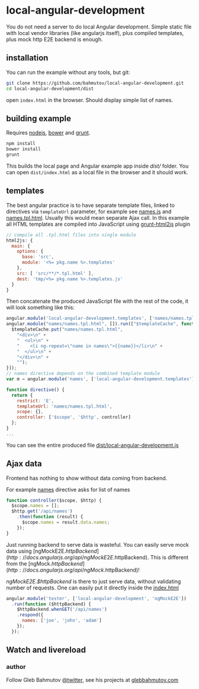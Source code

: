 # local-angular-development

You do not need a server to do local Angular development.
Simple static file with local vendor libraries (like angularjs itself),
plus compiled templates, plus mock http E2E backend is enough.

## installation

You can run the example without any tools, but git:


```sh
git clone https://github.com/bahmutov/local-angular-development.git
cd local-angular-development/dist
```

open `index.html` in the browser. Should display simple list of names.

## building example

Requires [nodejs](http://nodejs.org/), [bower](http://bower.io/) and [grunt](http://gruntjs.com/).

```sh
npm install
bower install
grunt
```

This builds the local page and Angular example app inside *dist/* folder.
You can open `dist/index.html` as a local file in the browser and it should work.

## templates

The best angular practice is to have separate template files, linked to directives
via `templateUrl` parameter, for example see [names.js](src/names/names.js)
and [names.tpl.html](src/names/names.tpl.html).
Usually this would mean separate Ajax call. In this example all HTML templates are
compiled into JavaScript using [grunt-html2js](https://github.com/karlgoldstein/grunt-html2js)
plugin

```js
// compile all .tpl.html files into single module
html2js: {
  main: {
    options: {
      base: 'src',
      module: '<%= pkg.name %>.templates'
    },
    src: [ 'src/**/*.tpl.html' ],
    dest: 'tmp/<%= pkg.name %>.templates.js'
  }
}
```

Then concatenate the produced JavaScript file with the rest of the code, it will look
something like this:

```js
angular.module('local-angular-development.templates', ['names/names.tpl.html']);
angular.module("names/names.tpl.html", []).run(["$templateCache", function($templateCache) {
  $templateCache.put("names/names.tpl.html",
    "<div>\n" +
    "  <ul>\n" +
    "    <li ng-repeat=\"name in names\">{{name}}</li>\n" +
    "  </ul>\n" +
    "</div>\n" +
    "");
}]);
// names directive depends on the combined template module
var m = angular.module('names', ['local-angular-development.templates']);

function directive() {
  return {
    restrict: 'E',
    templateUrl: 'names/names.tpl.html',
    scope: {},
    controller: ['$scope', '$http', controller]
  };
}
...
```

You can see the entire produced file
[dist/local-angular-development.js](dist/local-angular-development.js)

## Ajax data

Frontend has nothing to show without data coming from backend.

For example [names](src/names/names.js) directive asks for list of names

```js
function controller($scope, $http) {
  $scope.names = [];
  $http.get('/api/names')
    .then(function (result) {
      $scope.names = result.data.names;
    });
}
```

Just running backend to serve data is wasteful. You can easily serve mock data
using [ngMockE2E.$httpBackend](http://docs.angularjs.org/api/ngMockE2E.$httpBackend).
This is different from the [ngMock.$httpBackend](http://docs.angularjs.org/api/ngMock.$httpBackend)!

*ngMockE2E.$httpBackend* is there to just serve data, without validating
number of requests. One can easily put it directly inside the
[index.html](https://github.com/bahmutov/local-angular-development/blob/master/index.html#L19)

```js
angular.module('tester', ['local-angular-development', 'ngMockE2E'])
  .run(function ($httpBackend) {
    $httpBackend.whenGET('/api/names')
    .respond({
      names: ['joe', 'john', 'adam']
    });
  });
```

## Watch and livereload


### author

Follow Gleb Bahmutov [@twitter](https://twitter.com/bahmutov),
see his projects at [glebbahmutov.com](http://glebbahmutov.com/)
